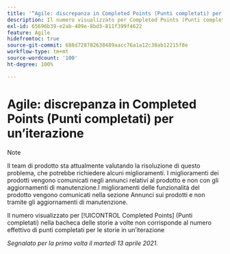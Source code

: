 ```yaml
---
title: '“Agile: discrepanza in Completed Points (Punti completati) per un’iterazione”'
description: Il numero visualizzato per Completed Points (Punti completati) nella bacheca delle storie a volte non corrisponde al numero effettivo di punti completati per le storie in un’iterazione
exl-id: 65696b39-e2ab-409e-8bd3-811f399f4622
feature: Agile
hidefromtoc: true
source-git-commit: 688d728782638489aacc76a1a12c38ab12215f8e
workflow-type: tm+mt
source-wordcount: '100'
ht-degree: 100%

---
```


# Agile: discrepanza in Completed Points (Punti completati) per un’iterazione

<!--Converted to story-->

>[!NOTE]
>
>Il team di prodotto sta attualmente valutando la risoluzione di questo problema, che potrebbe richiedere alcuni miglioramenti. I miglioramenti dei prodotti vengono comunicati negli annunci relativi al prodotto e non con gli aggiornamenti di manutenzione.I miglioramenti delle funzionalità del prodotto vengono comunicati nella sezione Annunci sui prodotti e non tramite gli aggiornamenti di manutenzione.

Il numero visualizzato per [!UICONTROL Completed Points] (Punti completati) nella bacheca delle storie a volte non corrisponde al numero effettivo di punti completati per le storie in un’iterazione

_Segnalato per la prima volta il martedì 13 aprile 2021._
